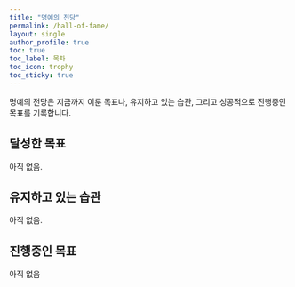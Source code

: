 ```yaml
---
title: "명예의 전당"
permalink: /hall-of-fame/
layout: single
author_profile: true
toc: true
toc_label: 목차
toc_icon: trophy
toc_sticky: true
---
```


명예의 전당은 지금까지 이룬 목표나, 유지하고 있는 습관, 그리고 성공적으로 진행중인 목표를 기록합니다.

## 달성한 목표

아직 없음.

## 유지하고 있는 습관

아직 없음.

## 진행중인 목표

아직 없음

